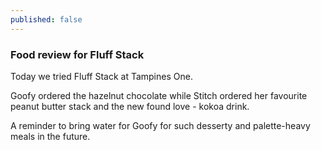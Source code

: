 ```yaml
---
published: false
---
```

### Food review for Fluff Stack

Today we tried Fluff Stack at Tampines One. 

Goofy ordered the hazelnut chocolate while Stitch ordered her favourite peanut butter stack and the new found love - kokoa drink.

A reminder to bring water for Goofy for such desserty and palette-heavy meals in the future.